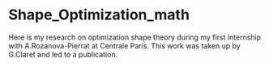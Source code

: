 # Shape_Optimization_math
Here is my research on optimization shape theory during my first internship with A.Rozanova-Pierrat at Centrale Paris.
This work was taken up by G.Claret and led to a publication.
